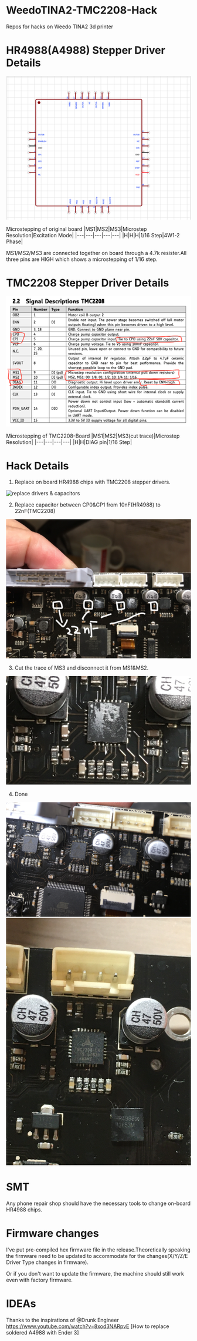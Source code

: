 # WeedoTINA2-TMC2208-Hack
Repos for hacks on Weedo TINA2 3d printer

# HR4988(A4988) Stepper Driver Details
![pinout(Top View)](./pic/HR4988.png)

Microstepping of original board
|MS1|MS2|MS3|Microstep Resolution|Excitation Mode|
|---|---|---|---|---|
|H|H|H|1/16 Step|4W1-2 Phase|

MS1/MS2/MS3 are connected together on board through a 4.7k resister.All three pins are HIGH which shows a microstepping of 1/16 step.

# TMC2208 Stepper Driver Details

![Driver Signal Descriptions](./pic/tmc2208_signal.png)

Microstepping of TMC2208-Board
|MS1|MS2|MS3(cut trace)|Microstep Resolution|
|---|---|---|---|
|H|H|DIAG pin|1/16 Step|

# Hack Details
1. Replace on board HR4988 chips with TMC2208 stepper drivers.

![replace drivers & capacitors](./pic/replace_chips_+_caps.PNG)

2. Replace capacitor between CP0&CP1 from 10nF(HR4988) to 22nF(TMC2208)

![replace_capacitors_detailed.JPG](./pic/replace_capacitors_detailed.JPG)

3. Cut the trace of MS3 and disconnect it from MS1&MS2.

![cut_ms3_trace](./pic/cut_ms3_trace.PNG)

4. Done

![after_replacement](./pic/after_replacement.JPG)
![after_replacement_2](./pic/after_replacement_2.JPG)

# SMT
Any phone repair shop should have the necessary tools to change on-board HR4988 chips.

# Firmware changes
I've put pre-compiled hex firmware file in the release.Theoretically speaking the firmware need to be updated to accommodate for the changes(X/Y/Z/E Driver Type changes in firmware).

Or if you don't want to update the firmware, the machine should still work even with factory firmware.

# IDEAs
Thanks to the inspirations of @Drunk Engineer
https://www.youtube.com/watch?v=8xod3NARpvE
[How to replace soldered A4988 with Ender 3]
